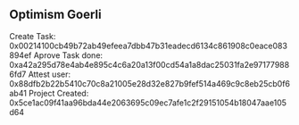 ## Optimism Goerli

Create Task: 0x00214100cb49b72ab49efeea7dbb47b31eadecd6134c861908c0eace083894ef
Aprove Task done: 0xa42a295d78e4ab4e895c4c6a20a13f00cd54a1a8dac25031fa2e971779886fd7
Attest user: 0x88dfb2b22b5410c70c8a21005e28d32e827b9fef514a469c9c8eb25cb0f6ab41
Project Created:
0x5ce1ac09f41aa96bda44e2063695c09ec7afe1c2f29151054b18047aae105d64






